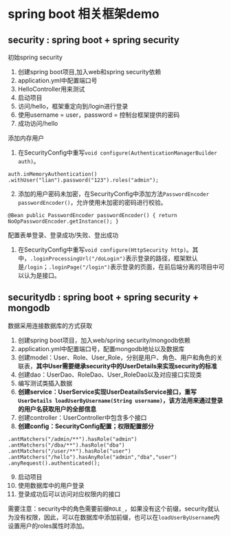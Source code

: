 # spring boot 相关框架demo
## security : spring boot + spring security

初始spring security

1. 创建spring boot项目,加入web和spring security依赖
2. application.yml中配置端口号
3. HelloController用来测试
4. 启动项目
5. 访问/hello，框架重定向到/login进行登录
6. 使用username = user，password = 控制台框架提供的密码
7. 成功访问/hello

添加内存用户
1. 在SecurityConfig中重写``void configure(AuthenticationManagerBuilder auth)``。

``
auth.inMemoryAuthentication()
                .withUser("lian").password("123").roles("admin");
``

2. 添加的用户密码未加密，在SecurityConfig中添加方法``PasswordEncoder passwordEncoder()``，允许使用未加密的密码进行校验。

``
@Bean
    public PasswordEncoder passwordEncoder() {
        return NoOpPasswordEncoder.getInstance();
    }
``

配置表单登录、登录成功/失败、登出成功
1. 在SecurityConfig中重写``void configure(HttpSecurity http)``。其中，``.loginProcessingUrl("/doLogin")``表示登录的路径，框架默认是``/login``；``.loginPage("/login")``表示登录的页面，在前后端分离的项目中可以认为是接口。

## securitydb : spring boot + spring security + mongodb

数据采用连接数据库的方式获取

1. 创建spring boot项目，加入web/spring security/mongodb依赖
2. application.yml中配置端口号，配置mongodb地址以及数据库
3. 创建model：User、Role、User_Role，分别是用户、角色、用户和角色的关联表，**其中User需要继承security中的UserDetails来实现security的标准**
4. 创建dao：UserDao、RoleDao、User_RoleDao以及对应接口实现类
5. 编写测试类插入数据
6. **创建service：UserService实现UserDeatailsService接口，重写``UserDetails loadUserByUsername(String username)``，该方法用来通过登录的用户名获取用户的全部信息**
7. 创建controller：UserController中包含多个接口
8. **创建config：SecurityConfig配置；权限配置部分**

``
.antMatchers("/admin/**").hasRole("admin")  
.antMatchers("/dba/**").hasRole("dba")  
.antMatchers("/user/**").hasRole("user")  
.antMatchers("/hello").hasAnyRole("admin","dba","user")
.anyRequest().authenticated();  
``

9. 启动项目
10. 使用数据库中的用户登录
11. 登录成功后可以访问对应权限内的接口

需要注意：security中的角色需要前缀``ROLE_``，如果没有这个前缀，security就认为没有权限，因此，可以在数据库中添加前缀，也可以在``loadUserByUsername``内设置用户的roles属性时添加。
